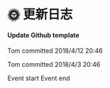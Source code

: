 # 🌞 更新日志

<el-timeline>
    <el-timeline-item center timestamp="2018/4/12" placement="top">
      <el-card>
        <h4>Update Github template</h4>
        <p>Tom committed 2018/4/12 20:46</p>
      </el-card>
    </el-timeline-item>
    <el-timeline-item timestamp="2018/4/3" placement="top">
      <el-card>
        <p>Tom committed 2018/4/3 20:46</p>
      </el-card>
    </el-timeline-item>
    <el-timeline-item center timestamp="2018/4/2" placement="top">
      Event start
    </el-timeline-item>
    <el-timeline-item timestamp="2018/4/2" placement="top">
      Event end
    </el-timeline-item>
</el-timeline>
